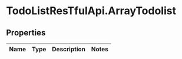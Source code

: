 # TodoListResTfulApi.ArrayTodolist

## Properties
Name | Type | Description | Notes
------------ | ------------- | ------------- | -------------
